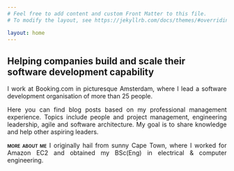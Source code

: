 ```yaml
---
# Feel free to add content and custom Front Matter to this file.
# To modify the layout, see https://jekyllrb.com/docs/themes/#overriding-theme-defaults

layout: home
---
```


## Helping companies build and scale their software development capability

<p style="text-align: justify;">
<!-- <span style="font-variant-caps: all-small-caps; font-weight: bolder;">What do I do?</span> -->
I work at Booking.com in picturesque Amsterdam, where I lead a software development organisation of more than 25 people.
</p>

<p style="text-align: justify;">
Here you can find blog posts based on my professional management experience.
Topics include people and project management, engineering leadership, agile and software architecture.
My goal is to share knowledge and help other aspiring leaders.
</p>

<p style="text-align: justify;">
<span style="font-variant-caps: all-small-caps; font-weight: bolder;">More about me</span>
I originally hail from sunny Cape Town, where I worked for Amazon EC2 and obtained my BSc(Eng) in electrical & computer engineering.</p>


